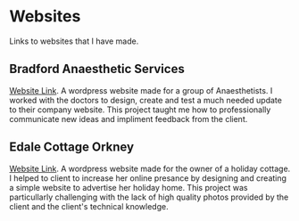 # Websites
Links to websites that I have made.

## Bradford Anaesthetic Services
[Website Link](http://basdoctors.co.uk/).
A wordpress website made for a group of Anaesthetists.
I worked with the doctors to design, create and test a much needed update to their company website. This project taught me how to professionally communicate new ideas and impliment feedback from the client. 

## Edale Cottage Orkney
[Website Link](http://www.dalecottageorkney.co.uk). 
A wordpress website made for the owner of a holiday cottage.
I helped to client to increase her online presance by designing and creating a simple website to advertise her holiday home. This project was particullarly challenging with the lack of high quality photos provided by the client and the client's technical knowledge.
